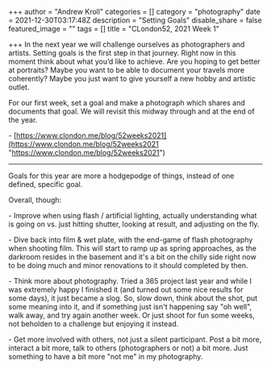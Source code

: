 +++
author = "Andrew Kroll"
categories = []
category = "photography"
date = 2021-12-30T03:17:48Z
description = "Setting Goals"
disable_share = false
featured_image = ""
tags = []
title = "CLondon52, 2021 Week 1"

+++
In the next year we will challenge ourselves as photographers and artists. Setting goals is the first step in that journey. Right now in this moment think about what you’d like to achieve. Are you hoping to get better at portraits? Maybe you want to be able to document your travels more coherently? Maybe you just want to give yourself a new hobby and artistic outlet.

For our first week, set a goal and make a photograph which shares and documents that goal. We will revisit this midway through and at the end of the year.

\- [https://www.clondon.me/blog/52weeks2021](https://www.clondon.me/blog/52weeks2021 "https://www.clondon.me/blog/52weeks2021")

***

Goals for this year are more a hodgepodge of things, instead of one defined, specific goal.

Overall, though:

\- Improve when using flash / artificial lighting, actually understanding what is going on vs. just hitting shutter, looking at result, and adjusting on the fly.

\- Dive back into film & wet plate, with the end-game of flash photography when shooting film. This will start to ramp up as spring approaches, as the darkroom resides in the basement and it's a bit on the chilly side right now to be doing much and minor renovations to it should completed by then.

\- Think more about photography. Tried a 365 project last year and while I was extremely happy I finished it (and turned out some nice results for some days), it just became a slog. So, slow down, think about the shot, put some meaning into it, and if something just isn't happening say "oh well", walk away, and try again another week. Or just shoot for fun some weeks, not beholden to a challenge but enjoying it instead.

\- Get more involved with others, not just a silent participant. Post a bit more, interact a bit more, talk to others (photographers or not) a bit more. Just something to have a bit more "not me" in my photography.